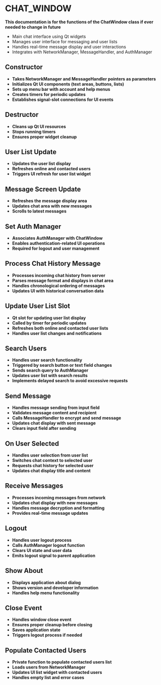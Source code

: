 # CHAT_WINDOW

**This documentation is for the functions of the ChatWindow class if ever needed to change in future**

- Main chat interface using Qt widgets
- Manages user interface for messaging and user lists
- Handles real-time message display and user interactions
- Integrates with NetworkManager, MessageHandler, and AuthManager

## Constructor
- **Takes NetworkManager and MessageHandler pointers as parameters**
- **Initializes Qt UI components (text areas, buttons, lists)**
- **Sets up menu bar with account and help menus**
- **Creates timers for periodic updates**
- **Establishes signal-slot connections for UI events**

## Destructor
- **Cleans up Qt UI resources**
- **Stops running timers**
- **Ensures proper widget cleanup**

## User List Update
- **Updates the user list display**
- **Refreshes online and contacted users**
- **Triggers UI refresh for user list widget**

## Message Screen Update
- **Refreshes the message display area**
- **Updates chat area with new messages**
- **Scrolls to latest messages**

## Set Auth Manager
- **Associates AuthManager with ChatWindow**
- **Enables authentication-related UI operations**
- **Required for logout and user management**

## Process Chat History Message
- **Processes incoming chat history from server**
- **Parses message format and displays in chat area**
- **Handles chronological ordering of messages**
- **Updates UI with historical conversation data**

## Update User List Slot
- **Qt slot for updating user list display**
- **Called by timer for periodic updates**
- **Refreshes both online and contacted user lists**
- **Handles user list changes and notifications**

## Search Users
- **Handles user search functionality**
- **Triggered by search button or text field changes**
- **Sends search query to AuthManager**
- **Updates user list with search results**
- **Implements delayed search to avoid excessive requests**

## Send Message
- **Handles message sending from input field**
- **Validates message content and recipient**
- **Calls MessageHandler to encrypt and send message**
- **Updates chat display with sent message**
- **Clears input field after sending**

## On User Selected
- **Handles user selection from user list**
- **Switches chat context to selected user**
- **Requests chat history for selected user**
- **Updates chat display title and content**

## Receive Messages
- **Processes incoming messages from network**
- **Updates chat display with new messages**
- **Handles message decryption and formatting**
- **Provides real-time message updates**

## Logout
- **Handles user logout process**
- **Calls AuthManager logout function**
- **Clears UI state and user data**
- **Emits logout signal to parent application**

## Show About
- **Displays application about dialog**
- **Shows version and developer information**
- **Handles help menu functionality**

## Close Event
- **Handles window close event**
- **Ensures proper cleanup before closing**
- **Saves application state**
- **Triggers logout process if needed**

## Populate Contacted Users
- **Private function to populate contacted users list**
- **Loads users from NetworkManager**
- **Updates UI list widget with contacted users**
- **Handles empty list and error cases**
